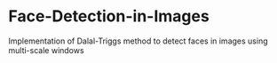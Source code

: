 # Face-Detection-in-Images
Implementation of Dalal-Triggs method to detect faces in images using multi-scale windows
